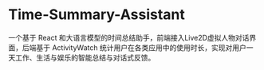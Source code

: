 # Time-Summary-Assistant
一个基于 React 和大语言模型的时间总结助手，前端接入Live2D虚拟人物对话界面，后端基于 ActivityWatch 统计用户在各类应用中的使用时长，实现对用户一天工作、生活与娱乐的智能总结与对话式反馈。
